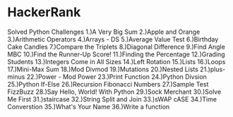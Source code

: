 # HackerRank
Solved Python Challenges
1.)A Very Big Sum
2.)Apple and Orange
3.)Arithmetic Operators
4.)Arrays - DS
5.)Average Value Test
6.)Birthday Cake Candles
7.)Compare the Triplets
8.)Diagonal Difference
9.)Find Angle MBC
10.)Find the Runner-Up Score!
11.)Finding the Percentage
12.)Grading Students
13.)Integers Come in All Sizes
14.)Left Rotation
15.)Lists
16.)Loops
17.)Mini-Max Sum
18.)Mod Divmod
19.)Mutations
20.)Nested Lists
21.)plus-minus
22.)Power - Mod Power
23.)Print Function
24.)Python Divsion
25.)Python If-Else
26.)Recursion Fibonacci Numbers
27.)Sample Test FizzBuzz
28.)Say Hello, World! With Python
29.)Sock Merchant
30.)Solve Me First
31.)staircase
32.)String Split and Join
33.)sWAP cASE
34.)Time Converstion
35.)What's Your Name
36.)Write a function
